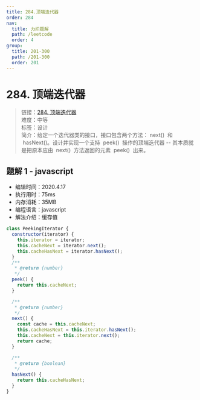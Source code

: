 ```yaml
---
title: 284.顶端迭代器
order: 284
nav:
  title: 力扣题解
  path: /leetcode
  order: 4
group:
  title: 201-300
  path: /201-300
  order: 201
---
```


# 284. 顶端迭代器

> 链接：[284. 顶端迭代器](https://leetcode-cn.com/problems/peeking-iterator/)  
> 难度：中等  
> 标签：设计  
> 简介：给定一个迭代器类的接口，接口包含两个方法： next()  和  hasNext()。设计并实现一个支持  peek()  操作的顶端迭代器 -- 其本质就是把原本应由  next()  方法返回的元素  peek()  出来。

## 题解 1 - javascript

- 编辑时间：2020.4.17
- 执行用时：75ms
- 内存消耗：35MB
- 编程语言：javascript
- 解法介绍：缓存值

```javascript
class PeekingIterator {
  constructor(iterator) {
    this.iterator = iterator;
    this.cacheNext = iterator.next();
    this.cacheHasNext = iterator.hasNext();
  }
  /**
   * @return {number}
   */
  peek() {
    return this.cacheNext;
  }

  /**
   * @return {number}
   */
  next() {
    const cache = this.cacheNext;
    this.cacheHasNext = this.iterator.hasNext();
    this.cacheNext = this.iterator.next();
    return cache;
  }

  /**
   * @return {boolean}
   */
  hasNext() {
    return this.cacheHasNext;
  }
}
```
